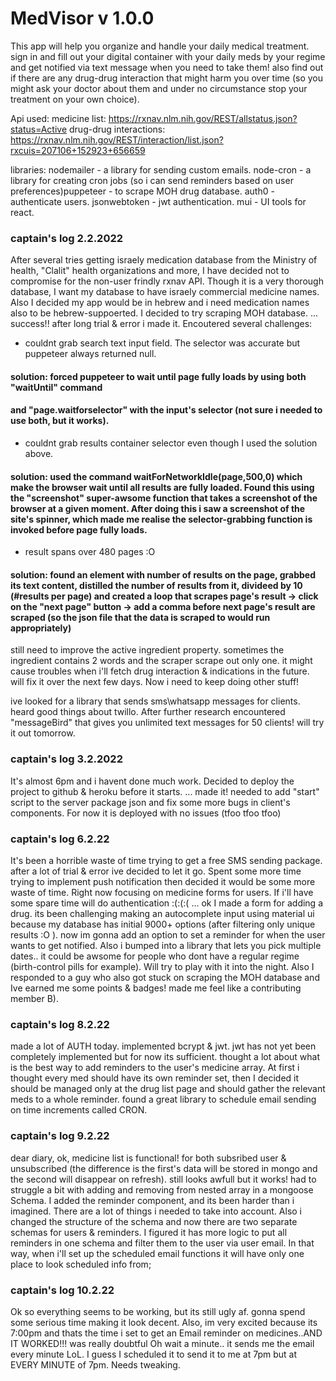 # MedVisor v 1.0.0
This app will help you organize and handle your daily medical treatment. sign in and fill out
your digital container with your daily meds by your regime and get notified via text message
when you need to take them! also find out if there are any drug-drug interaction that might
harm you over time (so you might ask your doctor about them and under no circumstance stop your
treatment on your own choice).

Api used: 
medicine list: https://rxnav.nlm.nih.gov/REST/allstatus.json?status=Active
drug-drug interactions: https://rxnav.nlm.nih.gov/REST/interaction/list.json?rxcuis=207106+152923+656659

libraries:
nodemailer - a library for sending custom emails.
node-cron - a library for creating cron jobs (so i can send reminders based on user preferences)puppeteer - to scrape MOH drug database.
auth0 - authenticate users.
jsonwebtoken - jwt authentication.
mui - UI tools for react.

### captain's log 2.2.2022
After several tries getting israely medication database from the Ministry of health, "Clalit" health
organizations and more, I have decided not to compromise for the non-user frindly rxnav API.
Though it is a very thorough database, I want my database to have israely commercial medicine
names. Also I decided my app would be in hebrew and i need medication names also to be hebrew-suppoerted. I decided to try scraping MOH database.
...
success!! after long trial & error i made it. Encoutered several challenges:
 
 - couldnt grab search text input field. The selector was accurate but puppeteer always returned null.
 #### solution: forced puppeteer to wait until page fully loads by using both "waitUntil" command
 #### and "page.waitforselector" with the input's selector (not sure i needed to use both, but it works).
 - couldnt grab results container selector even though I used the solution above.
 #### solution: used the command waitForNetworkIdle(page,500,0) which make the browser wait until all results are fully loaded. Found this using the "screenshot" super-awsome function that takes a screenshot of the browser at a given moment. After doing this i saw a screenshot of the site's spinner, which made me realise the selector-grabbing function is invoked before page fully loads.
 - result spans over 480 pages :O
 #### solution: found an element with number of results on the page, grabbed its text content, distilled the number of results from it, divideed by 10 (#results per page) and created a loop that scrapes page's result -> click on the "next page" button -> add a comma before next page's result are scraped (so the json file that the data is scraped to would run appropriately)
still need to improve the active ingredient property. sometimes the ingredient contains 2 words and the scraper scrape out only one. it might cause troubles when i'll fetch drug interaction & indications in the future. will fix it over the next few days. Now i need to keep doing other stuff!

 ive looked for a library that sends sms\whatsapp messages for clients. heard good things about twillo. After further research encountered "messageBird" that gives you unlimited text messages for 50 clients! will try it out tomorrow.

 ### captain's log 3.2.2022
 It's almost 6pm and i havent done much work. Decided to deploy the project to github & heroku
 before it starts.
 ...
 made it! needed to add "start" script to the server package json and fix some more bugs in client's components. For now it is deployed with no issues (tfoo tfoo tfoo)

 ### captain's log 6.2.22
 It's been a horrible waste of time trying to get a free SMS sending package. after a lot of trial & error ive decided to let it go. Spent some more time trying to implement push notification then decided it would be some more waste of time. Right now focusing on medicine forms for users. If i'll have some spare time will do authentication :(:(:(
 ...
 ok I made a form for adding a drug. its been challenging making an autocomplete input using material ui because my database has initial 9000+ options (after filtering only unique results :O ). now
 im gonna add an option to set a reminder for when the user wants to get notified. Also i bumped into a library that lets you pick multiple dates.. it could be awsome for people who dont have a regular regime (birth-control pills for example). Will try to play with it into the night. Also I responded to a guy who also got stuck on scraping the MOH database and Ive earned me some points & badges! made me feel like a contributing member B). 

### captain's log 8.2.22
made a lot of AUTH today. implemented bcrypt & jwt. jwt has not yet been completely implemented but for now its sufficient. thought a lot about what is the best way to add reminders to the user's medicine array. At first i thought every med should have its own reminder set, then I decided it should be managed only at the drug list page and should gather the relevant meds to a whole reminder.
found a great library to schedule email sending on time increments called CRON.

### captain's log 9.2.22
dear diary,
ok, medicine list is functional! for both subsribed user & unsubscribed (the difference is the first's data will be stored in mongo and the second will disappear on refresh). still looks awfull but it works! had to struggle a bit with adding and removing from nested array in a mongoose Schema.
I added the reminder component, and its been harder than i imagined. There are a lot of things i needed to take into account.
Also i changed the structure of the schema and now there are two separate schemas for users & reminders. I figured it has more logic to put all reminders in one schema and filter them to the user via user email. In that way, when i'll set up the scheduled email functions it will have only one place to look scheduled info from;

### captain's log 10.2.22
Ok so everything seems to be working, but its still ugly af. gonna spend some serious time making it look decent. Also, im very excited because its 7:00pm and thats the time i set to get an Email reminder on medicines..AND IT WORKED!!! was really doubtful Oh wait a minute.. it sends me the email every minute LoL. I guess I scheduled it to send it to me at 7pm but at EVERY MINUTE of 7pm. Needs tweaking.
